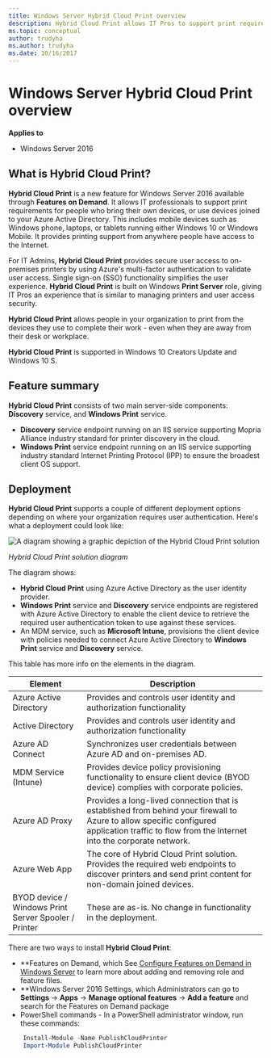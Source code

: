 ```yaml
---
title: Windows Server Hybrid Cloud Print overview
description: Hybrid Cloud Print allows IT Pros to support print requirements for BYOD or domain joined devices.
ms.topic: conceptual
author: trudyha
ms.author: trudyha
ms.date: 10/16/2017
---
```


# Windows Server Hybrid Cloud Print overview

**Applies to**
-   Windows Server 2016

## What is Hybrid Cloud Print?
**Hybrid Cloud Print** is a new feature for Windows Server 2016 available through **Features on Demand**. It allows IT professionals to support print requirements for people who bring their own devices, or use devices joined to your Azure Active Directory. This includes mobile devices such as Windows phone, laptops, or tablets running either Windows 10 or Windows Mobile. It provides printing support from anywhere people have access to the Internet.

For IT Admins, **Hybrid Cloud Print** provides secure user access to on-premises printers by using Azure's multi-factor authentication to validate user access. Single sign-on (SSO) functionality simplifies the user experience. **Hybrid Cloud Print** is built on Windows **Print Server** role, giving IT Pros an experience that is similar to managing printers and user access security.

**Hybrid Cloud Print** allows people in your organization to print from the devices they use to complete their work - even when they are away from their desk or workplace.

**Hybrid Cloud Print** is supported in Windows 10 Creators Update and Windows 10 S.

## Feature summary
**Hybrid Cloud Print** consists of two main server-side components: **Discovery** service, and **Windows Print** service.
- **Discovery** service endpoint running on an IIS service supporting Mopria Alliance industry standard for printer discovery in the cloud.
- **Windows Print** service endpoint running on an IIS service supporting industry standard Internet Printing Protocol (IPP) to ensure the broadest client OS support.

## Deployment
**Hybrid Cloud Print** supports a couple of different deployment options depending on where your organization requires user authentication. Here's what a deployment could look like:

![A diagram showing a graphic depiction of the Hybrid Cloud Print solution](../media/hybrid-cloud-print/wshcp-deployment-options.png)

*Hybrid Cloud Print solution diagram*

The diagram shows:
- **Hybrid Cloud Print** using Azure Active Directory as the user identity provider.
- **Windows Print** service and **Discovery** service endpoints are registered with Azure Active Directory to enable the client device to retrieve the required user authentication token to use against these services.
- An MDM service, such as **Microsoft Intune**, provisions the client device with policies needed to connect Azure Active Directory to **Windows Print** service and **Discovery** service.

This table has more info on the elements in the diagram.

| Element | Description |
| ------- | ----------- |
| Azure Active Directory  | Provides and controls user identity and authorization functionality |
| Active Directory        | Provides and controls user identity and authorization functionality |
| Azure AD Connect  | Synchronizes user credentials between Azure AD and on-premises AD. |
| MDM Service (Intune) | Provides device policy provisioning functionality to ensure client device (BYOD device) complies with corporate policies. |
| Azure AD Proxy | Provides a long-lived connection that is established from behind your firewall to Azure to allow specific configured application traffic to flow from the Internet into the corporate network. |
| Azure Web App | The core of Hybrid Cloud Print solution. Provides the required web endpoints to discover printers and send print content for non-domain joined devices. |
| BYOD device / Windows Print Server Spooler / Printer | These are as-is. No change in functionality in the deployment. |

There are two ways to install **Hybrid Cloud Print**:
- **Features on Demand, which See [Configure Features on Demand in Windows Server](../server-manager/configure-features-on-demand-in-windows-server.md) to learn more about adding and removing role and feature files.
- **Windows Server 2016 Settings, which Administrators can go to **Settings** -> **Apps** -> **Manage optional features** -> **Add a feature** and search for the Features on Demand package
- PowerShell commands - In a PowerShell administrator window, run these commands:

```PowerShell
    Install-Module -Name PublishCloudPrinter
    Import-Module PublishCloudPrinter
```